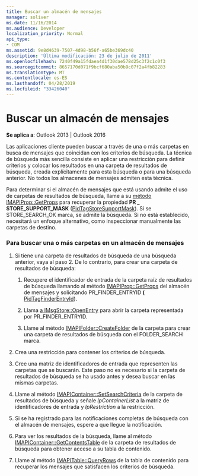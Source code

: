 ```yaml
---
title: Buscar un almacén de mensajes
manager: soliver
ms.date: 11/16/2014
ms.audience: Developer
localization_priority: Normal
api_type:
- COM
ms.assetid: 9e8d4639-7507-4d98-b56f-a65be369dc40
description: 'Última modificación: 23 de julio de 2011'
ms.openlocfilehash: 7240f49a15fdaea4d1f30dae578d25c3f2c1c0f3
ms.sourcegitcommit: 8657170d071f9bcf680aba50b9c07f2a4fb82283
ms.translationtype: MT
ms.contentlocale: es-ES
ms.lasthandoff: 04/28/2019
ms.locfileid: "33426040"
---
```

# <a name="searching-a-message-store"></a>Buscar un almacén de mensajes

**Se aplica a**: Outlook 2013 | Outlook 2016 
  
Las aplicaciones cliente pueden buscar a través de una o más carpetas en busca de mensajes que coincidan con los criterios de búsqueda. La técnica de búsqueda más sencilla consiste en aplicar una restricción para definir criterios y colocar los resultados en una carpeta de resultados de búsqueda, creada explícitamente para esta búsqueda o para una búsqueda anterior. No todos los almacenes de mensajes admiten esta técnica. 

Para determinar si el almacén de mensajes que está usando admite el uso de carpetas de resultados de búsqueda, llame a su [método IMAPIProp::GetProps](imapiprop-getprops.md) para recuperar la propiedad **PR \_ STORE_SUPPORT_MASK** ([PidTagStoreSupportMask](pidtagstoresupportmask-canonical-property.md)). Si se STORE_SEARCH_OK marca, se admite la búsqueda. Si no está establecido, necesitará un enfoque alternativo, como inspeccionar manualmente las carpetas de destino.
  
### <a name="to-search-one-or-more-folders-in-a-message-store"></a>Para buscar una o más carpetas en un almacén de mensajes
  
1. Si tiene una carpeta de resultados de búsqueda de una búsqueda anterior, vaya al paso 2. De lo contrario, para crear una carpeta de resultados de búsqueda:
    
    1. Recupere el identificador de entrada de la carpeta raíz de resultados de búsqueda llamando al método [IMAPIProp::GetProps](imapiprop-getprops.md) del almacén de mensajes y solicitando PR_FINDER_ENTRYID **(** [PidTagFinderEntryId](pidtagfinderentryid-canonical-property.md)).
        
    2. Llama [a IMsgStore::OpenEntry](imsgstore-openentry.md) para abrir la carpeta representada por PR_FINDER_ENTRYID. 
        
    3. Llame al método [IMAPIFolder::CreateFolder](imapifolder-createfolder.md) de la carpeta para crear una carpeta de resultados de búsqueda con el FOLDER_SEARCH marca. 
    
2. Crea una restricción para contener los criterios de búsqueda. 
    
3. Cree una matriz de identificadores de entrada que representen las carpetas que se buscarán. Este paso no es necesario si la carpeta de resultados de búsqueda se ha usado antes y desea buscar en las mismas carpetas.
    
4. Llame al método [IMAPIContainer::SetSearchCriteria](imapicontainer-setsearchcriteria.md) de la carpeta de resultados de búsqueda y señale  _lpContainerList_ a la matriz de identificadores de entrada y  _lpRestriction_ a la restricción. 
    
5. Si se ha registrado para las notificaciones completas de búsqueda con el almacén de mensajes, espere a que llegue la notificación.
    
6. Para ver los resultados de la búsqueda, llame al método [IMAPIContainer::GetContentsTable](imapicontainer-getcontentstable.md) de la carpeta de resultados de búsqueda para obtener acceso a su tabla de contenido. 
    
7. Llame al método [IMAPITable::QueryRows](imapitable-queryrows.md) de la tabla de contenido para recuperar los mensajes que satisfacen los criterios de búsqueda. 
    

